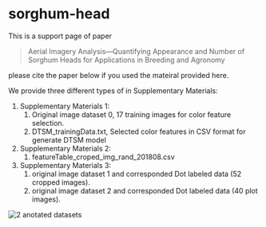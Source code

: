# sorghum-head
This is a support page of paper  
>Aerial Imagery Analysis—Quantifying Appearance and Number of Sorghum Heads for Applications in Breeding and Agronomy  

please cite the paper below if you used the mateiral provided here.

We provide three different types of in Supplementary Materials: 
1. Supplementary Materials 1:
   1)	Original image dataset 0, 17 training images for color feature selection.
   2)	DTSM_trainingData.txt, Selected color features in CSV format for generate DTSM model
2. Supplementary Materials 2:
   1) featureTable_croped_img_rand_201808.csv
3. Supplementary Materials 3:
   1)	original image dataset 1 and corresponded Dot labeled data (52 cropped images).
   2)	original image dataset 2 and corresponded Dot labeled data (40 plot images).
<img src="https://github.com/oceam/sorghum-head/blob/master/figure/Sup3.jpg" alt="2 anotated datasets" title="Anotated">



